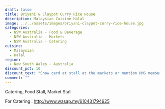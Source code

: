 ```yaml
---
draft: false
title: Briyani & Claypot Curry Rice House
description: Malaysian Cuisine Halal
image: ../../assets/images/briyani-claypot-curry-rice-house.jpg
categories:
  - NSW Australia - Food & Beverage
  - NSW Australia - Markets
  - NSW Australia - Catering
cuisine:
  - Malaysian
  - Halal
region:
  - New South Wales - Australia
discount_pct: 10
discount_text: "Show card at stall at the markets or mention HMG members for catering\t"
comment: ""
---
```

Catering, Food Stall, Market Stall

For Catering : http://www.wasap.my/610431794925
